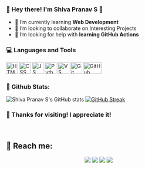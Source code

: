 ### 👋 Hey there! I'm Shiva Pranav S 🚀

- 🌱 I’m currently learning **Web Development**
- 👯 I’m looking to collaborate on Interesting Projects
- 🤔 I’m looking for help with **learning GitHub Actions**


### 💻 Languages and Tools

<img align="left" height="32px" width="32px" alt="HTML logo" src="https://bit.ly/3gP4Qgx">
<img align="left" height="32px" width="32px" alt="CSS logo" src="https://bit.ly/37iML7j">
<img align="left" height="32px" width="32px" alt="JS logo" src="https://bit.ly/3r1kzxY">
<img align="left" height="32px" width="32px" alt="Python logo" src="https://bit.ly/3nk4bGw">
<img align="left" height="32px" width="32px" alt="VS Сode logo" src="https://bit.ly/3qZmQcU">
<img align="left" height="32px" width="32px" alt="Git logo" src="https://bit.ly/34ayuYn">
<img align="left" height="32px" width="50px" alt="GitHub logo" src="https://i.ibb.co/pKq7CXS/download-removebg-preview.png">

<br/>
<br/>


### 🌵 Github Stats:

![Shiva Pranav S's GitHub stats](https://github-readme-stats.vercel.app/api?username=Shivapranav&show_icons=true&theme=radical) 
[![GitHub Streak](https://github-readme-streak-stats.herokuapp.com/?user=Shivapranav&theme=radical)](https://git.io/streak-stats) 


### 👋 Thanks for visiting! I appreciate it!

<br/>

## 🚀 Reach me:

<p align="center">
<a href="https://www.linkedin.com/in/shivapranav/"><img src="https://img.shields.io/badge/-niranjanv849-0077B5?style=flat&logo=Linkedin&logoColor=white"/></a>
<a href="mailto:shivapranav.ct19@bitsathy.ac.in"><img src="https://img.shields.io/badge/-niranjanv849@gmail-D14836?style=flat&logo=Gmail&logoColor=white"/></a>
<a href="https://instagram.com/shiva._.1808"><img src="https://img.shields.io/badge/-@niranjanv849-E4405F?style=flat&logo=Instagram&logoColor=white"/></a>
<a href="https://www.facebook.com/shiva.pranav.56"><img src="https://img.shields.io/badge/-@niranjanv849-1877F2?style=flat&logo=Facebook&logoColor=white"/></a>
</p>
